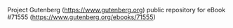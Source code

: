 Project Gutenberg (https://www.gutenberg.org) public repository
for eBook #71555 (https://www.gutenberg.org/ebooks/71555)
